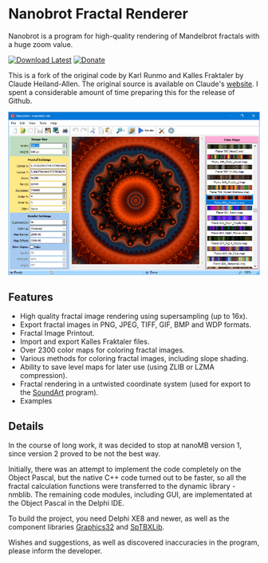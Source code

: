 ﻿# Nanobrot Fractal Renderer

Nanobrot is a program for high-quality rendering of Mandelbrot fractals with a huge zoom value.

[![Download Latest](https://img.shields.io/badge/download-latest-green.svg)](https://github.com/flutomax/nanobrot/releases/)
[![Donate](https://img.shields.io/badge/donate-paypal-blue.svg)](https://paypal.me/flutomax)

This is a fork of the original code by Karl Runmo and Kalles Fraktaler by Claude Heiland-Allen.
The original source is available on Claude's [website](http://www.chillheimer.de/kallesfraktaler/). 
I spent a considerable amount of time preparing this for the release of Github.

![ScreenShot](/screenshots/v1.0.png)

## Features

* High quality fractal image rendering using supersampling (up to 16x).
* Export fractal images in PNG, JPEG, TIFF, GIF, BMP and WDP formats.
* Fractal Image Printout. 
* Import and export Kalles Fraktaler files.
* Over 2300 color maps for coloring fractal images.
* Various methods for coloring fractal images, including slope shading.
* Ability to save level maps for later use (using ZLIB or LZMA compression).
* Fractal rendering in a untwisted coordinate system (used for export to the [SoundArt](http://stone-voices.ru/application/soundart?lang=en) program).
* Examples

## Details

In the course of long work, it was decided to stop at nanoMB version 1, 
since version 2 proved to be not the best way.

Initially, there was an attempt to implement the code completely on the Object Pascal, 
but the native C++ code turned out to be faster, so all the fractal calculation 
functions were transferred to the dynamic library - nmblib.
The remaining code modules, including GUI, are implementated at the Object Pascal in the Delphi IDE.

To build the project, you need Delphi XE8 and newer, as well as the component 
libraries [Graphics32](http://www.graphics32.org/) and 
[SpTBXLib](http://www.silverpointdevelopment.com/sptbxlib/index.htm). 

Wishes and suggestions, as well as discovered inaccuracies in the program, please inform the developer.
